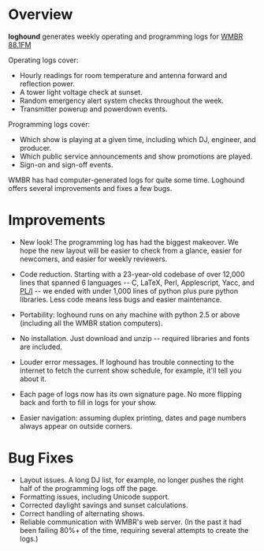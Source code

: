 # Overview #
**loghound** generates weekly operating and programming logs for [WMBR 88.1FM](http://wmbr.org)

Operating logs cover:
  * Hourly readings for room temperature and antenna forward and reflection power.
  * A tower light voltage check at sunset.
  * Random emergency alert system checks throughout the week.
  * Transmitter powerup and powerdown events.

Programming logs cover:
  * Which show is playing at a given time, including which DJ, engineer, and producer.
  * Which public service announcements and show promotions are played.
  * Sign-on and sign-off events.

WMBR has had computer-generated logs for quite some time. Loghound offers several improvements and fixes a few bugs.
# Improvements #

  * New look! The programming log has had the biggest makeover. We hope the new layout will be easier to check from a glance, easier for newcomers, and easier for weekly reviewers.

  * Code reduction. Starting with a 23-year-old codebase of over 12,000 lines that spanned 6 languages -- C, LaTeX, Perl, Applescript, Yacc, and [PL/I](http://en.wikipedia.org/wiki/PL/I#Sample_programs) -- we ended with under 1,000 lines of python plus pure python libraries. Less code means less bugs and easier maintenance.

  * Portability: loghound runs on any machine with python 2.5 or above (including all the WMBR station computers).

  * No installation. Just download and unzip -- required libraries and fonts are included.

  * Louder error messages. If loghound has trouble connecting to the internet to fetch the current show schedule, for example, it'll tell you about it.

  * Each page of logs now has its own signature page. No more flipping back and forth to fill in logs for your show.

  * Easier navigation: assuming duplex printing, dates and page numbers always appear on outside corners.

# Bug Fixes #
  * Layout issues. A long DJ list, for example, no longer pushes the right half of the programming logs off the page.
  * Formatting issues, including Unicode support.
  * Corrected daylight savings and sunset calculations.
  * Correct handling of alternating shows.
  * Reliable communication with WMBR's web server. (In the past it had been failing 80%+ of the time, requiring several attempts to create the logs.)
